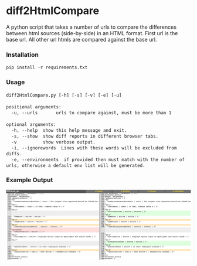 # diff2HtmlCompare

A python script that takes a number of urls to compare the differences between html sources (side-by-side) in an HTML format.
First url is the base url. All other url htmls are compared against the base url.
### Installation
```
pip install -r requirements.txt
```

### Usage
```
diff2HtmlCompare.py [-h] [-s] [-v] [-e] [-u]

positional arguments:
  -u, --urls       urls to compare against, must be more than 1

optional arguments:
  -h, --help  show this help message and exit.
  -s, --show  show diff reports in different browser tabs.
  -v          show verbose output.
  -i, --ignorewords  Lines with these words will be excluded from diffs.
  -e, --environments  if provided then must match with the number of urls, otherwise a default env list will be generated.
```
### Example Output

![ScreenShot](/screenshots/latest.png)
